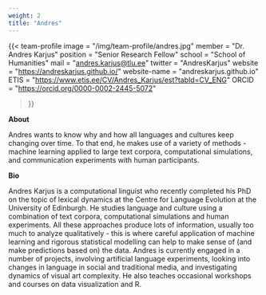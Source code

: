 ```yaml
---
weight: 2
title: "Andres"
---
```


{{< team-profile 
image = "/img/team-profile/andres.jpg"
member = "Dr. Andres Karjus"
position = "Senior Research Fellow"
school = "School of Humanities"
mail = "andres.karjus@tlu.ee"
twitter = "AndresKarjus"
website = "https://andreskarjus.github.io/"
website-name = "andreskarjus.github.io"
ETIS = "https://www.etis.ee/CV/Andres_Karjus/est?tabId=CV_ENG"
ORCID = "https://orcid.org/0000-0002-2445-5072"
 >}}   

**About**
  
Andres wants to know why and how all languages and cultures keep changing over time. To that end, he makes use of a variety of methods - machine learning applied to large text corpora, computational simulations, and communication experiments with human participants.
  

**Bio**  
  
Andres Karjus is a computational linguist who recently completed his PhD on the topic of lexical dynamics at the Centre for Language Evolution at the University of Edinburgh. He studies language and culture using a combination of text corpora, computational simulations and human experiments. All these approaches produce lots of information, usually too much to analyze qualitatively - this is where careful application of machine learning and rigorous statistical modelling can help to make sense of (and make predictions based on) the data. Andres is currently engaged in a number of projects, involving artificial language experiments, looking into changes in language in social and traditional media, and investigating dynamics of visual art complexity. He also teaches occasional workshops and courses on data visualization and R.
